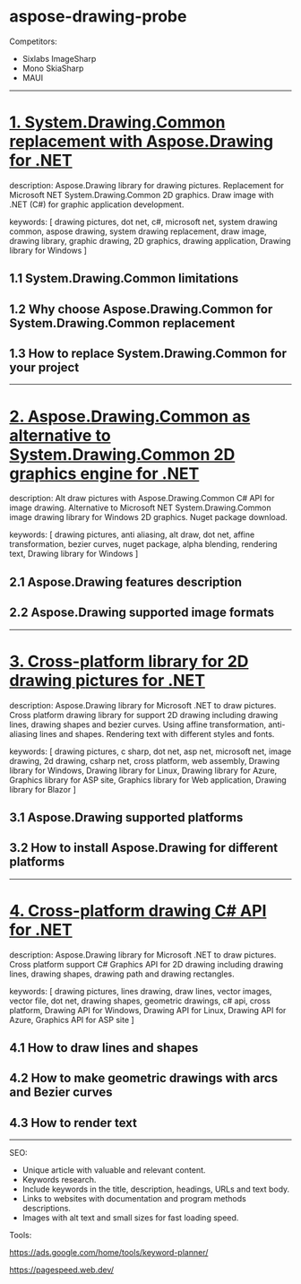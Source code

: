 # aspose-drawing-probe

Competitors:

- Sixlabs ImageSharp
- Mono SkiaSharp
- MAUI

---

# [1. System.Drawing.Common replacement with Aspose.Drawing for .NET](./system_drawing_replacement_with_aspose.md)

description: Aspose.Drawing library for drawing pictures. Replacement for Microsoft NET System.Drawing.Common 2D graphics. Draw image with .NET (C#) for graphic application development.

keywords: [
drawing pictures,
dot net,
c#,
microsoft net,
system drawing common,
aspose drawing,
system drawing replacement,
draw image,
drawing library,
graphic drawing,
2D graphics,
drawing application,
Drawing library for Windows
]

## 1.1 System.Drawing.Common limitations

## 1.2 Why choose Aspose.Drawing.Common for System.Drawing.Common replacement

## 1.3 How to replace System.Drawing.Common for your project

---


# [2. Aspose.Drawing.Common as alternative to System.Drawing.Common 2D graphics engine for .NET](./alternative_to_system_drawing_with_aspose.md)

description: Alt draw pictures with Aspose.Drawing.Common C# API for image drawing. Alternative to Microsoft NET System.Drawing.Common image drawing library for Windows 2D graphics. Nuget package download.

keywords: [
drawing pictures,
anti aliasing,
alt draw,
dot net,
affine transformation,
bezier curves,
nuget package,
alpha blending,
rendering text,
Drawing library for Windows
]

## 2.1 Aspose.Drawing features description

## 2.2 Aspose.Drawing supported image formats

---


# [3. Cross-platform library for 2D drawing pictures for .NET](./cross_platform_graphics_for_cs_net.md)

description: Aspose.Drawing library for Microsoft .NET to draw pictures. Cross platform drawing library for support 2D drawing including drawing lines, drawing shapes and bezier curves. Using affine transformation, anti-aliasing lines and shapes. Rendering text with different styles and fonts.

keywords: [
drawing pictures,
c sharp,
dot net,
asp net,
microsoft net,
image drawing,
2d drawing,
csharp net,
cross platform,
web assembly,
Drawing library for Windows,
Drawing library for Linux,
Drawing library for Azure,
Graphics library for ASP site,
Graphics library for Web application,
Drawing library for Blazor
]

## 3.1 Aspose.Drawing supported platforms

## 3.2 How to install Aspose.Drawing for different platforms

---


# [4. Cross-platform drawing C# API for .NET](./cross_platform_drawing_api_cs_net.md)

description: Aspose.Drawing library for Microsoft .NET to draw pictures. Cross platform support C# Graphics API for 2D drawing including drawing lines, drawing shapes, drawing path and drawing rectangles.

keywords: [
drawing pictures,
lines drawing,
draw lines,
vector images,
vector file,
dot net,
drawing shapes,
geometric drawings,
c# api,
cross platform,
Drawing API for Windows,
Drawing API for Linux,
Drawing API for Azure,
Graphics API for ASP site
]

## 4.1 How to draw lines and shapes

## 4.2 How to make geometric drawings with arcs and Bezier curves

## 4.3 How to render text

---

SEO:

- Unique article with valuable and relevant content.
- Keywords research.
- Include keywords in the title, description, headings, URLs and text body.
- Links to websites with documentation and program methods descriptions.
- Images with alt text and small sizes for fast loading speed.

Tools:

https://ads.google.com/home/tools/keyword-planner/

https://pagespeed.web.dev/
